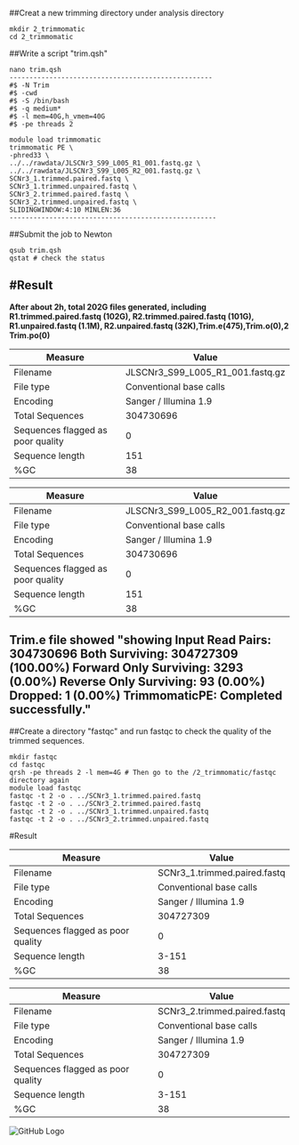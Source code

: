 ##Creat a new trimming directory under analysis directory 
```
mkdir 2_trimmomatic
cd 2_trimmomatic
```
##Write a script "trim.qsh"

```
nano trim.qsh
---------------------------------------------------
#$ -N Trim
#$ -cwd
#$ -S /bin/bash
#$ -q medium*
#$ -l mem=40G,h_vmem=40G
#$ -pe threads 2

module load trimmomatic
trimmomatic PE \
-phred33 \
../../rawdata/JLSCNr3_S99_L005_R1_001.fastq.gz \
../../rawdata/JLSCNr3_S99_L005_R2_001.fastq.gz \
SCNr3_1.trimmed.paired.fastq \
SCNr3_1.trimmed.unpaired.fastq \
SCNr3_2.trimmed.paired.fastq \
SCNr3_2.trimmed.unpaired.fastq \
SLIDINGWINDOW:4:10 MINLEN:36
----------------------------------------------------
```
##Submit the job to Newton
```
qsub trim.qsh
qstat # check the status
```
#Result
----------------------------------------------------------------------------------------------------------------------------------------
**After about 2h, total 202G files generated, including R1.trimmed.paired.fastq (102G), R2.trimmed.paired.fastq (101G),** 
**R1.unpaired.fastq (1.1M), R2.unpaired.fastq (32K),Trim.e(475),Trim.o(0),2 Trim.po(0)**

Measure	| Value
------- | -----
Filename	| JLSCNr3_S99_L005_R1_001.fastq.gz
File type	| Conventional base calls
Encoding	| Sanger / Illumina 1.9
Total Sequences	| 304730696
Sequences flagged as poor quality	| 0
Sequence length	| 151
%GC	| 38

Measure	| Value
------- | -----
Filename	| JLSCNr3_S99_L005_R2_001.fastq.gz
File type	| Conventional base calls
Encoding	| Sanger / Illumina 1.9
Total Sequences	| 304730696
Sequences flagged as poor quality	| 0
Sequence length	| 151
%GC	| 38

**Trim.e file showed "showing Input Read Pairs: 304730696 Both Surviving: 304727309 (100.00%) Forward Only Surviving: 3293 (0.00%) Reverse Only Surviving: 93 (0.00%) Dropped: 1 (0.00%) TrimmomaticPE: Completed successfully."**
--------------------------------------------------------------------------------------------------------------------------------------
##Create a directory "fastqc" and run fastqc to check the quality of the trimmed sequences.
```
mkdir fastqc
cd fastqc
qrsh -pe threads 2 -l mem=4G # Then go to the /2_trimmomatic/fastqc directory again
module load fastqc
fastqc -t 2 -o . ../SCNr3_1.trimmed.paired.fastq
fastqc -t 2 -o . ../SCNr3_2.trimmed.paired.fastq
fastqc -t 2 -o . ../SCNr3_1.trimmed.unpaired.fastq
fastqc -t 2 -o . ../SCNr3_2.trimmed.unpaired.fastq
```
#Result

Measure	| Value
------- | -----
Filename	| SCNr3_1.trimmed.paired.fastq
File type	| Conventional base calls
Encoding	| Sanger / Illumina 1.9
Total Sequences	| 304727309
Sequences flagged as poor quality	| 0
Sequence length	| 3-151
%GC	| 38

Measure	| Value
------- | -----
Filename	| SCNr3_2.trimmed.paired.fastq
File type	| Conventional base calls
Encoding	| Sanger / Illumina 1.9
Total Sequences	| 304727309
Sequences flagged as poor quality	| 0
Sequence length	| 3-151
%GC	| 38

![GitHub Logo](http://docs.whitesourcesoftware.com/download/attachments/17989744/github_logo.png?version=1&modificationDate=1463491374000)
